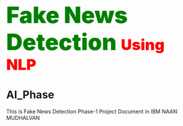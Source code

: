 <span style="color:green;font-weight:1000;font-size:60px;text-align:center">
    Fake News Detection 
</span>
 <span style="color:red;font-weight:1000;font-size:40px">
     Using  NLP
</span>

# AI_Phase
This is Fake News Detection Phase-1 Project Document in IBM NAAN MUDHALVAN

